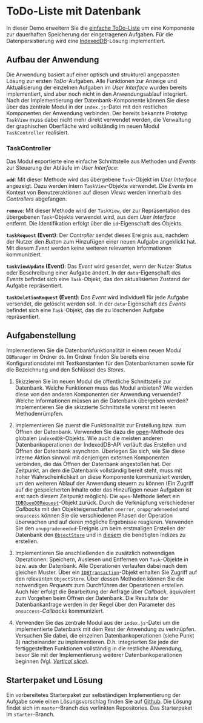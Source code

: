 <a class="github-button button" href="https://github.com/Multimedia-Engineering-Regensburg-Demos/MME-ToDo-List-DB"></a> 
# ToDo-Liste mit Datenbank

In dieser Demo erweitern Sie die [einfache ToDo-Liste](./todo-list.md) um eine Komponente zur dauerhaften Speicherung der eingetragenen Aufgaben. Für die Datenpersistierung wird eine [IndexedDB](../MME/data-storage.md)-Lösung implementiert.

## Aufbau der Anwendung

Die Anwendung basiert auf einer optisch und strukturell angepassten Lösung zur ersten *ToDo*-Aufgaben. Alle Funktionen zur Anzeige und Aktualisierung der einzelnen Aufgaben im *User Interface* wurden bereits implementiert, sind aber noch nicht in den Anwendungsablauf integriert. Nach der Implementierung der Datenbank-Komponente können Sie diese über das zentrale Modul in der `index.js`-Datei mit den restlichen Komponenten der Anwendung verbinden. Der bereits bekannte Prototyp `TaskView` muss dabei nicht mehr direkt verwendet werden, die Verwaltung der graphischen Oberfläche wird vollständig im neuen Modul `TaskController` realisiert.

### TaskController

Das Modul exportierte eine einfache Schnittstelle aus Methoden und *Events* zur Steuerung der Abläufe im *User Interface*:

**`add`**: Mit dieser Methode wird das übergebene `Task`-Objekt im *User Interface* angezeigt. Dazu werden intern `TaskView`-Objekte verwendet. Die *Events* im Kontext von Benutzeraktionen auf diesen *Views* werden innerhalb des *Controllers* abgefangen.

**`remove`**: Mit dieser Methode wird der `TaskView`, der zur Repräsentation des übergebenen `Task`-Objekts verwendet wird, aus dem *User Interface* entfernt. Die Identifikation erfolgt über die `id`-Eigenschaft des Objekts.

**`taskRequest` (Event)**: Der *Controller* sendet dieses Ereignis aus, nachdem der Nutzer den *Button* zum Hinzufügen einer neuen Aufgabe angeklickt hat. Mit diesem *Event* werden keine weiteren relevanten Informationen kommuniziert.

**`taskViewUpdate` (Event)**: Das *Event* wird gesendet, wenn der Nutzer Status oder Beschreibung einer Aufgabe ändert. In der `data`-Eigenschaft des *Events* befindet sich eine `Task`-Objekt, das den aktualisierten Zustand der Aufgabe repräsentiert.

**`taskDeletionRequest` (Event)**: Das *Event* wird individuell für jede Aufgabe versendet, die gelöscht werden soll. In der `data`-Eigenschaft des *Events* befindet sich eine `Task`-Objekt, das die zu löschenden Aufgabe repräsentiert.

## Aufgabenstellung

Implementieren Sie die Datenbankfunktionalität in einem neuen Modul `DBManager` im Ordner `db`. Im Ordner finden Sie bereits eine Konfigurationsdatei mit Textkonstanten für den Datenbanknamen sowie für die Bezeichnung und den Schlüssel des *Stores*.

1. Skizzieren Sie im neuen Modul die öffentliche Schnittstelle zur Datenbank. Welche Funktionen muss das Modul anbieten? Wie werden diese von den anderen Komponenten der Anwendung verwendet? Welche Informationen müssen an die Datenbank übergeben werden? Implementieren Sie die skizzierte Schnittstelle vorerst mit leeren Methodenrümpfen.

2. Implementieren Sie zuerst die Funktionalität zur Erstellung bzw. zum Öffnen der Datenbank. Verwenden Sie dazu die [open](https://developer.mozilla.org/en-US/docs/Web/API/IDBFactory/open)-Methode des globalen `indexedDB`-Objekts. Wie auch die meisten anderen Datenbankoperationen der IndexedDB-API verläuft das Erstellen und Öffnen der Datenbank asynchron. Überlegen Sie sich, wie Sie diese interne Aktion sinnvoll mit denjenigen externen Komponenten verbinden, die das Öffnen der Datenbank angestoßen hat. Der Zeitpunkt, an dem die Datenbank vollständig bereit steht, muss mit hoher Wahrscheinlichkeit an diese Komponente kommuniziert werden, um den weiteren Ablauf der Anwendung steuern zu können (Ein Zugriff auf die gespeicherten Inhalte oder das Hinzufügen neuer Aufgaben ist erst nach diesem Zeitpunkt möglich). Die `open`-Methode liefert ein [`IDBOpenDBRequest`](https://developer.mozilla.org/en-US/docs/Web/API/IDBOpenDBRequest)-Objekt zurück. Durch die Verknüpfung verschiedener *Callbacks* mit den Objekteigenschaften `onerror`, `onupgradeneeded` und `onsuccess` können Sie die verschiedenen Phasen der Operation überwachen und auf deren mögliche Ergebnisse reagieren. Verwenden Sie den `onupgradeneeded`-Ereignis um beim erstmaligen Erstellen der Datenbank den [`ObjectStore`](https://developer.mozilla.org/en-US/docs/Web/API/IDBDatabase/createObjectStore) und in [diesem](https://developer.mozilla.org/en-US/docs/Web/API/IDBObjectStore) die benötigten Indizes zu erstellen.

3. Implementieren Sie anschließenden die zusätzlich notwendigen Operationen: Speichern, Auslesen und Entfernen von `Task`-Objekte in bzw. aus der Datenbank. Alle Operationen verlaufen dabei nach dem gleichen Muster. Über ein [`IDBTransaction`](https://developer.mozilla.org/en-US/docs/Web/API/IDBTransaction)-Objekt erhalten Sie Zugriff auf den relevanten `ObjectStore`. Über dessen Methoden können Sie die notwendigen *Requests* zum Durchführen der Operationen erstellen. Auch hier erfolgt die Bearbeitung der Anfrage über *Callback*, äquivalent zum Vorgehen beim Öffnen der Datenbank. Die Resultate der Datenbankanfrage werden in der Regel über den Parameter des `onsuccess`-*Callbacks* kommuniziert.

4. Verwenden Sie das zentrale Modul aus der `index.js`-Datei um die implementierte Datenbank mit dem Rest der Anwendung zu verknüpfen. Versuchen Sie dabei, die einzelnen Datenbankoperationen (siehe Punkt 3) nacheinander zu implementieren. D.h. integrierten Sie jede der fertiggestellten Funktionen vollständig in die restliche ANwendung, bevor Sie mit der Implementierung weiterer Datenbankoperationen beginnen (Vgl. [*Vertical slice*](https://en.wikipedia.org/wiki/Vertical_slice)).

## Starterpaket und Lösung

Ein vorbereitetes Starterpaket zur selbständigen Implementierung der Aufgabe sowie einen Lösungsvorschlag finden Sie auf [Github](https://github.com/Multimedia-Engineering-Regensburg-Demos/MME-ToDo-List-DB). Die Lösung findet sich im `master`-Branch des verlinkten Repositories. Das Starterpaket im `starter`-Branch.